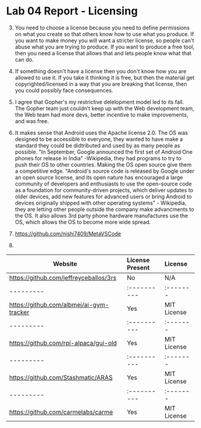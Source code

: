 # Lab 04 Report - Licensing

3. You need to choose a license because you need to define permissions on what you create so that others know how to use what you produce. If you want to make money you will want a stricter license, so people can't abuse what you are trying to produce. If you want to produce a free tool, then you need a license that allows that and lets people know what that can do.

4. If something doesn't have a license then you don't know how you are allowed to use it. If you take it thinking it is free, but then the material get copyrighted/licensed in a way that you are breaking that license, then you could possibly face consequences. 

5. I agree that Gopher's my restrictive delelopment model led to its fall. The Gopher team just couldn't keep up with the Web development team, the Web team had more devs, better incentive to make improvements, and was free.

6. It makes sense that Android uses the Apache license 2.0. The OS was designed to be accessible to everyone, they wanted to have make a standard they could be didtributed and used by as many people as possible. "In September, Google announced the first set of Android One phones for release in India" -Wikipedia, they had programs to try to push their OS to other countries. Making the OS open source give them a competitive edge. "Android's source code is released by Google under an open source license, and its open nature has encouraged a large community of developers and enthusiasts to use the open-source code as a foundation for community-driven projects, which deliver updates to older devices, add new features for advanced users or bring Android to devices originally shipped with other operating systems" - Wikipedia, they are letting other people outside the company make advancments to the OS. It also allows 3rd party phone hardware manufactures use the OS, which allows the OS to become more wide spread.

7. https://github.com/nishi7409/MetaVSCode

8.
Website | License Present | License
---------|:----------|:-------
https://github.com/jeffreyceballos/3rs | No | N/A
---------|:----------|:-------
https://github.com/albmej/ai-gym-tracker | Yes | MIT License
---------|:----------|:-------
https://github.com/rpi-alpaca/gui-old | Yes | MIT License
---------|:----------|:-------
https://github.com/Stashmatic/ARAS | Yes | MIT License
---------|:----------|:-------
https://github.com/carmelabs/carme | Yes | MIT License

